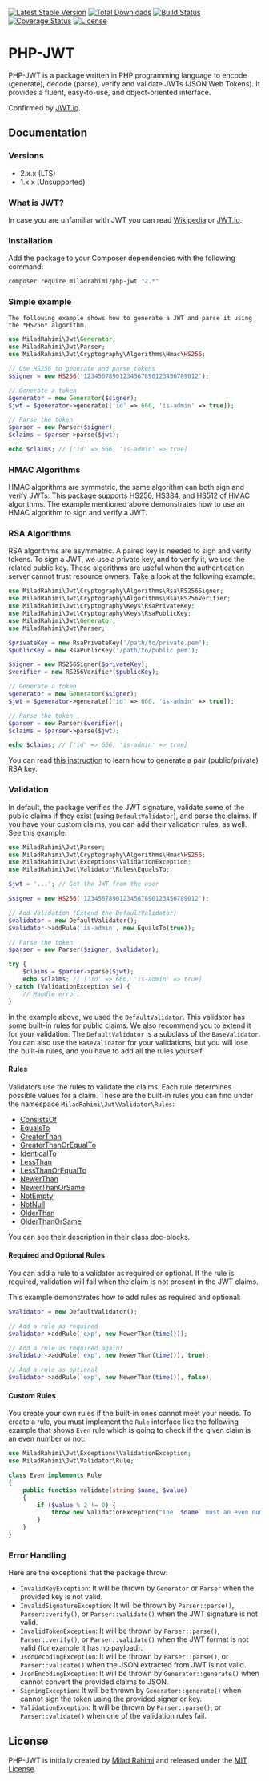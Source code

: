 [![Latest Stable Version](https://poser.pugx.org/miladrahimi/php-jwt/v/stable)](https://packagist.org/packages/miladrahimi/php-jwt)
[![Total Downloads](https://poser.pugx.org/miladrahimi/php-jwt/downloads)](https://packagist.org/packages/miladrahimi/php-jwt)
[![Build Status](https://travis-ci.org/miladrahimi/php-jwt.svg?branch=master)](https://travis-ci.org/miladrahimi/php-jwt)
[![Coverage Status](https://coveralls.io/repos/github/miladrahimi/php-jwt/badge.svg?branch=master)](https://coveralls.io/github/miladrahimi/php-jwt?branch=master)
[![License](https://poser.pugx.org/miladrahimi/php-jwt/license)](https://packagist.org/packages/miladrahimi/php-jwt)

# PHP-JWT

PHP-JWT is a package written in PHP programming language to encode (generate), decode (parse), verify and validate JWTs 
(JSON Web Tokens). It provides a fluent, easy-to-use, and object-oriented interface.

Confirmed by [JWT.io](https://jwt.io).

## Documentation

### Versions
* 2.x.x (LTS)
* 1.x.x (Unsupported)

### What is JWT?

In case you are unfamiliar with JWT you can read [Wikipedia](https://en.wikipedia.org/wiki/JSON_Web_Token) or 
[JWT.io](https://jwt.io).

### Installation

Add the package to your Composer dependencies with the following command:

```bash
composer require miladrahimi/php-jwt "2.*"
```

### Simple example

    The following example shows how to generate a JWT and parse it using the *HS256* algorithm.

```php
use MiladRahimi\Jwt\Generator;
use MiladRahimi\Jwt\Parser;
use MiladRahimi\Jwt\Cryptography\Algorithms\Hmac\HS256;

// Use HS256 to generate and parse tokens
$signer = new HS256('12345678901234567890123456789012');

// Generate a token
$generator = new Generator($signer);
$jwt = $generator->generate(['id' => 666, 'is-admin' => true]);

// Parse the token
$parser = new Parser($signer);
$claims = $parser->parse($jwt);

echo $claims; // ['id' => 666, 'is-admin' => true]
```

### HMAC Algorithms

HMAC algorithms are symmetric, the same algorithm can both sign and verify JWTs. This package supports HS256, HS384, and HS512 of HMAC algorithms. The example mentioned above demonstrates how to use an HMAC algorithm to sign and verify a JWT.

### RSA Algorithms

RSA algorithms are asymmetric. A paired key is needed to sign and verify tokens. To sign a JWT, we use a private key, and to verify it, we use the related public key. These algorithms are useful when the authentication server cannot trust resource owners. Take a look at the following example:

```php
use MiladRahimi\Jwt\Cryptography\Algorithms\Rsa\RS256Signer;
use MiladRahimi\Jwt\Cryptography\Algorithms\Rsa\RS256Verifier;
use MiladRahimi\Jwt\Cryptography\Keys\RsaPrivateKey;
use MiladRahimi\Jwt\Cryptography\Keys\RsaPublicKey;
use MiladRahimi\Jwt\Generator;
use MiladRahimi\Jwt\Parser;

$privateKey = new RsaPrivateKey('/path/to/private.pem');
$publicKey = new RsaPublicKey('/path/to/public.pem');

$signer = new RS256Signer($privateKey);
$verifier = new RS256Verifier($publicKey);

// Generate a token
$generator = new Generator($signer);
$jwt = $generator->generate(['id' => 666, 'is-admin' => true]);

// Parse the token
$parser = new Parser($verifier);
$claims = $parser->parse($jwt);

echo $claims; // ['id' => 666, 'is-admin' => true]
```

You can read [this instruction](https://en.wikibooks.org/wiki/Cryptography/Generate_a_keypair_using_OpenSSL) to learn how to generate a pair (public/private) RSA key.

### Validation

In default, the package verifies the JWT signature, validate some of the public claims if they exist (using `DefaultValidator`), and parse the claims. If you have your custom claims, you can add their validation rules, as well. See this example:

```php
use MiladRahimi\Jwt\Parser;
use MiladRahimi\Jwt\Cryptography\Algorithms\Hmac\HS256;
use MiladRahimi\Jwt\Exceptions\ValidationException;
use MiladRahimi\Jwt\Validator\Rules\EqualsTo;

$jwt = '...'; // Get the JWT from the user

$signer = new HS256('12345678901234567890123456789012');

// Add Validation (Extend the DefaultValidator)
$validator = new DefaultValidator();
$validator->addRule('is-admin', new EqualsTo(true));

// Parse the token
$parser = new Parser($signer, $validator);

try {
    $claims = $parser->parse($jwt);
    echo $claims; // ['id' => 666, 'is-admin' => true]
} catch (ValidationException $e) {
    // Handle error.
}
```

In the example above, we used the `DefaultValidator`. This validator has some built-in rules for public claims. We also recommend you to extend it for your validation. The `DefaultValidator` is a subclass of the `BaseValidator`. You can also use the `BaseValidator` for your validations, but you will lose the built-in rules, and you have to add all the rules yourself.

#### Rules

Validators use the rules to validate the claims. Each rule determines possible values for a claim. These are the built-in rules you can find under the namespace `MiladRahimi\Jwt\Validator\Rules`:
* [ConsistsOf](https://github.com/miladrahimi/php-jwt/blob/master/src/Validator/Rules/ConsistsOf.php)
* [EqualsTo](https://github.com/miladrahimi/php-jwt/blob/master/src/Validator/Rules/EqualsTo.php)
* [GreaterThan](https://github.com/miladrahimi/php-jwt/blob/master/src/Validator/Rules/GreaterThan.php)
* [GreaterThanOrEqualTo](https://github.com/miladrahimi/php-jwt/blob/master/src/Validator/Rules/GreaterThanOrEqualTo.php)
* [IdenticalTo](https://github.com/miladrahimi/php-jwt/blob/master/src/Validator/Rules/IdenticalTo.php)
* [LessThan](https://github.com/miladrahimi/php-jwt/blob/master/src/Validator/Rules/LessThan.php)
* [LessThanOrEqualTo](https://github.com/miladrahimi/php-jwt/blob/master/src/Validator/Rules/LessThanOrEqualTo.php)
* [NewerThan](https://github.com/miladrahimi/php-jwt/blob/master/src/Validator/Rules/NewerThan.php)
* [NewerThanOrSame](https://github.com/miladrahimi/php-jwt/blob/master/src/Validator/Rules/NewerThanOrSame.php)
* [NotEmpty](https://github.com/miladrahimi/php-jwt/blob/master/src/Validator/Rules/NotEmpty.php)
* [NotNull](https://github.com/miladrahimi/php-jwt/blob/master/src/Validator/Rules/NotNull.php)
* [OlderThan](https://github.com/miladrahimi/php-jwt/blob/master/src/Validator/Rules/OlderThan.php)
* [OlderThanOrSame](https://github.com/miladrahimi/php-jwt/blob/master/src/Validator/Rules/OlderThanOrSame.php)

You can see their description in their class doc-blocks.

#### Required and Optional Rules

You can add a rule to a validator as required or optional. If the rule is required, validation will fail when the claim is not present in the JWT claims.

This example demonstrates how to add rules as required and optional:

```php
$validator = new DefaultValidator();

// Add a rule as required
$validator->addRule('exp', new NewerThan(time()));

// Add a rule as required again!
$validator->addRule('exp', new NewerThan(time()), true);

// Add a rule as optional
$validator->addRule('exp', new NewerThan(time()), false);
```

#### Custom Rules

You create your own rules if the built-in ones cannot meet your needs. To create a rule, you must implement the `Rule` interface like the following example that shows `Even` rule which is going to check if the given claim is an even number or not:

```php
use MiladRahimi\Jwt\Exceptions\ValidationException;
use MiladRahimi\Jwt\Validator\Rule;

class Even implements Rule
{
    public function validate(string $name, $value)
    {
        if ($value % 2 != 0) {
            throw new ValidationException("The `$name` must an even number.");
        }
    }
}
```

### Error Handling

Here are the exceptions that the package throw:
* `InvalidKeyException`: It will be thrown by `Generator` or `Parser` when the provided key is not valid.
* `InvalidSignatureException`: It will be thrown by `Parser::parse()`, `Parser::verify()`, or `Parser::validate()` when the JWT signature is not valid.
* `InvalidTokenException`: It will be thrown by `Parser::parse()`, `Parser::verify()`, or `Parser::validate()` when the JWT format is not valid (for example it has no payload).
* `JsonDecodingException`: It will be thrown by `Parser::parse()`, or `Parser::validate()` when the JSON extracted from JWT is not valid.
* `JsonEncodingException`: It will be thrown by `Generator::generate()` when cannot convert the provided claims to JSON.
* `SigningException`: It will be thrown by `Generator::generate()` when cannot sign the token using the provided signer or key.
* `ValidationException`: It will be thrown by `Parser::parse()`, or `Parser::validate()` when one of the validation rules fail.

## License
PHP-JWT is initially created by [Milad Rahimi](http://miladrahimi.com)
and released under the [MIT License](http://opensource.org/licenses/mit-license.php).
